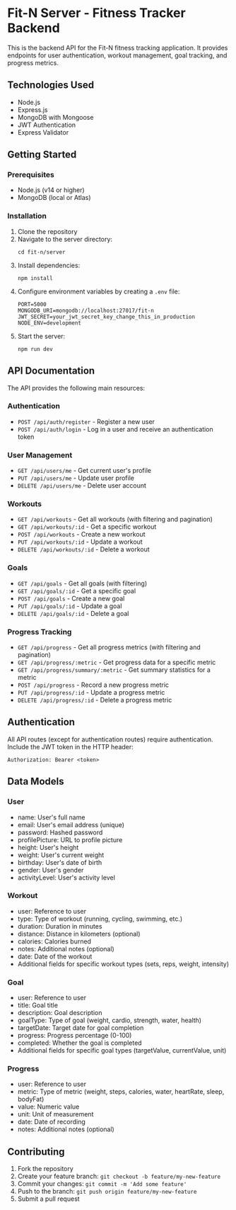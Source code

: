 # Fit-N Server - Fitness Tracker Backend

This is the backend API for the Fit-N fitness tracking application. It provides endpoints for user authentication, workout management, goal tracking, and progress metrics.

## Technologies Used

- Node.js
- Express.js
- MongoDB with Mongoose
- JWT Authentication
- Express Validator

## Getting Started

### Prerequisites

- Node.js (v14 or higher)
- MongoDB (local or Atlas)

### Installation

1. Clone the repository
2. Navigate to the server directory:
   ```
   cd fit-n/server
   ```
3. Install dependencies:
   ```
   npm install
   ```
4. Configure environment variables by creating a `.env` file:
   ```
   PORT=5000
   MONGODB_URI=mongodb://localhost:27017/fit-n
   JWT_SECRET=your_jwt_secret_key_change_this_in_production
   NODE_ENV=development
   ```
5. Start the server:
   ```
   npm run dev
   ```

## API Documentation

The API provides the following main resources:

### Authentication

- `POST /api/auth/register` - Register a new user
- `POST /api/auth/login` - Log in a user and receive an authentication token

### User Management

- `GET /api/users/me` - Get current user's profile
- `PUT /api/users/me` - Update user profile
- `DELETE /api/users/me` - Delete user account

### Workouts

- `GET /api/workouts` - Get all workouts (with filtering and pagination)
- `GET /api/workouts/:id` - Get a specific workout
- `POST /api/workouts` - Create a new workout
- `PUT /api/workouts/:id` - Update a workout
- `DELETE /api/workouts/:id` - Delete a workout

### Goals

- `GET /api/goals` - Get all goals (with filtering)
- `GET /api/goals/:id` - Get a specific goal
- `POST /api/goals` - Create a new goal
- `PUT /api/goals/:id` - Update a goal
- `DELETE /api/goals/:id` - Delete a goal

### Progress Tracking

- `GET /api/progress` - Get all progress metrics (with filtering and pagination)
- `GET /api/progress/:metric` - Get progress data for a specific metric
- `GET /api/progress/summary/:metric` - Get summary statistics for a metric
- `POST /api/progress` - Record a new progress metric
- `PUT /api/progress/:id` - Update a progress metric
- `DELETE /api/progress/:id` - Delete a progress metric

## Authentication

All API routes (except for authentication routes) require authentication. Include the JWT token in the HTTP header:

```
Authorization: Bearer <token>
```

## Data Models

### User

- name: User's full name
- email: User's email address (unique)
- password: Hashed password
- profilePicture: URL to profile picture
- height: User's height
- weight: User's current weight
- birthday: User's date of birth
- gender: User's gender
- activityLevel: User's activity level

### Workout

- user: Reference to user
- type: Type of workout (running, cycling, swimming, etc.)
- duration: Duration in minutes
- distance: Distance in kilometers (optional)
- calories: Calories burned
- notes: Additional notes (optional)
- date: Date of the workout
- Additional fields for specific workout types (sets, reps, weight, intensity)

### Goal

- user: Reference to user
- title: Goal title
- description: Goal description
- goalType: Type of goal (weight, cardio, strength, water, health)
- targetDate: Target date for goal completion
- progress: Progress percentage (0-100)
- completed: Whether the goal is completed
- Additional fields for specific goal types (targetValue, currentValue, unit)

### Progress

- user: Reference to user
- metric: Type of metric (weight, steps, calories, water, heartRate, sleep, bodyFat)
- value: Numeric value
- unit: Unit of measurement
- date: Date of recording
- notes: Additional notes (optional)

## Contributing

1. Fork the repository
2. Create your feature branch: `git checkout -b feature/my-new-feature`
3. Commit your changes: `git commit -m 'Add some feature'`
4. Push to the branch: `git push origin feature/my-new-feature`
5. Submit a pull request 